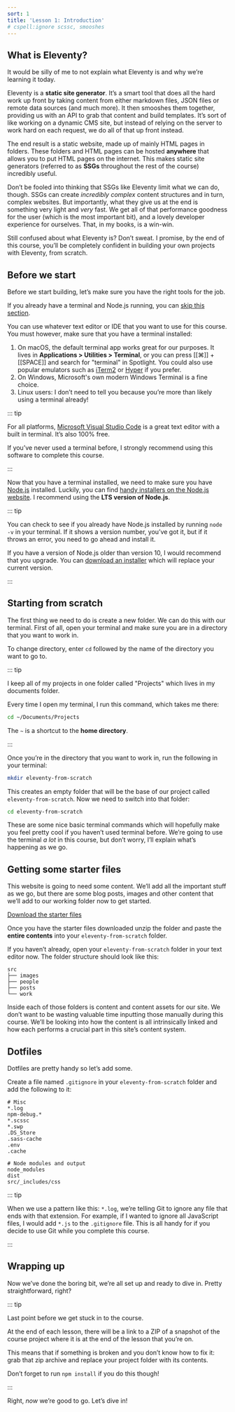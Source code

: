 ```yaml
---
sort: 1
title: 'Lesson 1: Introduction'
# cspell:ignore scssc, smooshes
---
```


## What is Eleventy?

It would be silly of me to not explain what Eleventy is and why we’re learning it today.

Eleventy is a **static site generator**. It’s a smart tool that does all the hard work up front by taking content from either markdown files, JSON files or remote data sources (and much more). It then smooshes them together, providing us with an API to grab that content and build templates. It’s sort of like working on a dynamic CMS site, but instead of relying on the server to work hard on each request, we do all of that up front instead.

The end result is a static website, made up of mainly HTML pages in folders. These folders and HTML pages can be hosted **anywhere** that allows you to put HTML pages on the internet. This makes static site generators (referred to as **SSGs** throughout the rest of the course) incredibly useful.

Don’t be fooled into thinking that SSGs like Eleventy limit what we can do, though. SSGs can create _incredibly complex_ content structures and in turn, complex websites. But importantly, what they give us at the end is something very light and _very_ fast. We get all of that performance goodness for the user (which is the most important bit), and a lovely developer experience for ourselves. That, in my books, is a win-win.

Still confused about what Eleventy is? Don’t sweat. I promise, by the end of this course, you’ll be completely confident in building your own projects with Eleventy, from scratch.

## Before we start

Before we start building, let’s make sure you have the right tools for the job.

If you already have a terminal and Node.js running, you can [skip this section](#starting-from-scratch).

You can use whatever text editor or IDE that you want to use for this course. You must however, make sure that you have a terminal installed:

1. On macOS, the default terminal app works great for our purposes. It lives in **Applications > Utilities > Terminal**, or you can press [[⌘]] + [[SPACE]] and search for "terminal" in Spotlight. You could also use popular emulators such as [iTerm2](https://www.iterm2.com/) or [Hyper](https://hyper.is/) if you prefer.
2. On Windows, Microsoft's own modern Windows Terminal is a fine choice.
3. Linux users: I don’t need to tell you because you’re more than likely using a terminal already!

::: tip

For all platforms, [Microsoft Visual Studio Code](https://code.visualstudio.com/) is a great text editor with a built in terminal. It’s also 100% free.

If you’ve never used a terminal before, I strongly recommend using this software to complete this course.

:::

Now that you have a terminal installed, we need to make sure you have [Node.js](https://nodejs.org/en/download/) installed. Luckily, you can find [handy installers on the Node.js website](https://nodejs.org/en/download/). I recommend using the **LTS version of Node.js**.

::: tip

You can check to see if you already have Node.js installed by running `node -v` in your terminal. If it shows a version number, you’ve got it, but if it throws an error, you need to go ahead and install it.

If you have a version of Node.js older than version 10, I would recommend that you upgrade. You can [download an installer](https://nodejs.org/en/download/) which will replace your current version.

:::

## Starting from scratch

The first thing we need to do is create a new folder. We can do this with our terminal. First of all, open your terminal and make sure you are in a directory that you want to work in.

To change directory, enter `cd` followed by the name of the directory you want to go to.

::: tip

I keep all of my projects in one folder called "Projects" which lives in my documents folder.

Every time I open my terminal, I run this command, which takes me there:

```bash
cd ~/Documents/Projects
```

The `~` is a shortcut to the **home directory**.

:::

Once you’re in the directory that you want to work in, run the following in your terminal:

```bash
mkdir eleventy-from-scratch
```

This creates an empty folder that will be the base of our project called `eleventy-from-scratch`. Now we need to switch into that folder:

```bash
cd eleventy-from-scratch
```

These are some nice basic terminal commands which will hopefully make you feel pretty cool if you haven’t used terminal before. We’re going to use the terminal _a lot_ in this course, but don’t worry, I’ll explain what’s happening as we go.

## Getting some starter files

This website is going to need some content. We’ll add all the important stuff as we go, but there are some blog posts, images and other content that we’ll add to our working folder now to get started.

<a href="https://piccalilli.s3.eu-west-2.amazonaws.com/eleventy-from-scratch/eleventy-from-scratch-starter-files.zip" class="button">Download the starter files</a>

Once you have the starter files downloaded unzip the folder and paste the **entire contents** into your `eleventy-from-scratch` folder.

If you haven’t already, open your `eleventy-from-scratch` folder in your text editor now. The folder structure should look like this:

```
src
├── images
├── people
├── posts
└── work
```

Inside each of those folders is content and content assets for our site. We don’t want to be wasting valuable time inputting those manually during this course. We’ll be looking into how the content is all intrinsically linked and how each performs a crucial part in this site’s content system.

## Dotfiles

Dotfiles are pretty handy so let’s add some.

Create a file named `.gitignore` in your `eleventy-from-scratch` folder and add the following to it:

```
# Misc
*.log
npm-debug.*
*.scssc
*.swp
.DS_Store
.sass-cache
.env
.cache

# Node modules and output
node_modules
dist
src/_includes/css
```

::: tip

When we use a pattern like this: `*.log`, we’re telling Git to ignore any file that ends with that extension. For example, if I wanted to ignore all JavaScript files, I would add `*.js` to the `.gitignore` file. This is all handy for if you decide to use Git while you complete this course.

:::

## Wrapping up

Now we’ve done the boring bit, we’re all set up and ready to dive in. Pretty straightforward, right?

::: tip

Last point before we get stuck in to the course.

At the end of each lesson, there will be a link to a ZIP of a snapshot of the course project where it is at the end of the lesson that you’re on.

This means that if something is broken and you don’t know how to fix it: grab that zip archive and replace your project folder with its contents.

Don’t forget to run `npm install` if you do this though!

:::

Right, _now_ we’re good to go. Let’s dive in!
